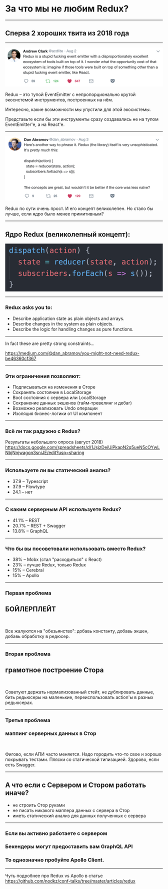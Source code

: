 # За что мы не любим Redux?

-----

## Сперва 2 хороших твита из 2018 года

-----

![andrew](./tweet_andrew_clark.png)

<span class="red">Redux – это тупой EventEmitter</span> c непропорционально крутой экосистемой инструментов, построенных на нём.

Интересно, <span class="red">какие возможности мы упустили</span> для этой экосистемы.

Представьте если бы эти инструменты сразу <span class="red">создавались не на тупом EventEmitter'е</span>, а на React'е.

-----

![dan](./tweet_dan_abramov.png)

Redux по сути очень прост. И его концепт великолепен. Но стало бы лучше, если ядро было менее примитивным?

-----

## Ядро Redux (великолепный концепт):

![redux_core](./redux_core.png) <!-- .element: class="plain"  -->

-----

### Redux asks you to:

- Describe application state as plain objects and arrays.
- Describe changes in the system as plain objects.
- Describe the logic for handling changes as pure functions.

-----

In fact these are pretty strong constraints...

<https://medium.com/@dan_abramov/you-might-not-need-redux-be46360cf367>

-----

### Эти ограничения позволяют: <!-- .element: class="green" -->

- Подписываться на изменения в Сторе
- Сохранять состояние в LocalStorage
- Boot состояния с сервера или LocalStorage
- Сохранение данных экшенов (тайм-тревелинг и дебаг)
- Возможно реализовать Undo операции
- Изоляция бизнес-логики от UI компонент

-----

### Всё ли так радужно с Redux? <!-- .element: class="orange" -->

Результаты небольшого опроса (август 2018) <https://docs.google.com/spreadsheets/d/1JsjzDeiUiPkapN2q5ueN5cOYwLNbjNnjwagon3sniJE/edit?usp=sharing>

-----

### Используете ли вы статический анализ? <!-- .element: class="orange" -->

- 37.9 – Typescript
- 37.9 – Flowtype
- 24.1 – нет

-----

### С каким серверным API используете Redux? <!-- .element: class="orange" -->

- 41.1% – REST
- 20.7% – REST + Swagger
- 13.8% – GraphQL

-----

### Что бы вы посоветовали использовать вместо Redux? <!-- .element: class="orange" -->

- 38% – Mobx (стал "расходиться" с React)
- 23% – лучше Redux, только Redux
- 15% – Cerebral
- 15% – Apollo

-----

### Первая проблема <!-- .element: class="gray" -->

## БОЙЛЕРПЛЕЙТ <!-- .element: class="red" -->

<br/>

Все жалуются на "обезьянство": добавь константу, добавь экшен, добавь обработку в редюсер. <!-- .element: class="fragment" -->

-----

### Вторая проблема <!-- .element: class="gray" -->

## грамотное построение Стора <!-- .element: class="red" -->

<br/>

Советуют держать нормализованный стейт, не дублировать данные, бить редьюсеры на маленькие, переиспользовать action'ы в разных редьюсерах. <!-- .element: class="fragment" -->

-----

### Третья проблема <!-- .element: class="gray" -->

### маппинг серверных данных в Стор <!-- .element: class="red" -->

<br/>

Фигово, если АПИ часто меняется. Надо городить что-то свое и хорошо покрывать тестами. Пляски со статической типизацией. Здорово, если есть Swagger. <!-- .element: class="fragment" -->

-----

## А что если с Сервером и Стором работать иначе? <!-- .element: class="green" -->

- не строить Стор руками <!-- .element: class="fragment" -->
- не писать никакого маппера данных с сервера в Стор <!-- .element: class="fragment" -->
- иметь статический анализ для данных полученных с сервера <!-- .element: class="fragment" -->

-----

### Если вы активно работаете с сервером <!-- .element: class="orange" -->

### Бекендеры могут предоставить вам GraphQL API <!-- .element: class="fragment green" -->

### То однозначно пробуйте Apollo Client. <!-- .element: class="fragment apollo" -->

-----

Чуть подробнее про Redux vs Apollo в статье <https://github.com/nodkz/conf-talks/tree/master/articles/redux>

